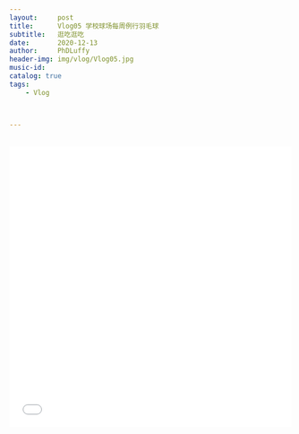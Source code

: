 ```yaml
---
layout:     post
title:      Vlog05 学校球场每周例行羽毛球
subtitle:   逛吃逛吃
date:       2020-12-13
author:     PhDLuffy
header-img: img/vlog/Vlog05.jpg
music-id: 
catalog: true
tags:
    - Vlog



---
```




<br>

<iframe 
frameborder="no" 
src="//player.bilibili.com/player.html?aid=970648226&bvid=BV1Rp4y1z7k3&cid=266214367&page=1&high_quality=1" 
width="100%" 
height="500">
</iframe>


